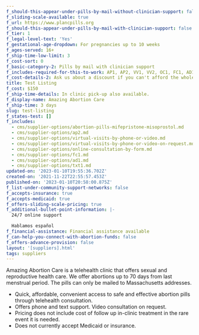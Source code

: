 ```yaml
---
f_should-this-appear-under-pills-by-mail-without-clinician-support: false
f_sliding-scale-available: true
f_url: https://www.plancpills.org
f_should-this-appear-under-pills-by-mail-with-clinician-support: false
f_tier: 1
f_legal-level-text: 'Yes'
f_gestational-age-dropdown: For pregnancies up to 10 weeks
f_ages-served: 16+
f_ship-time-low-limit: 3
f_cost-sort: 0
f_basic-category-2: Pills by mail with clinician support
f_includes-required-for-this-to-work: AP1, AP2, VV1, VV2, OC1, FC1, AD1, TXT1
f_cost-details-2: Ask us about a discount if you can't afford the whole amount.
title: Test Listing
f_cost: $150
f_ship-time-details: In clinic pick-up also available.
f_display-name: Amazing Abortion Care
f_ship-time: 3 days
slug: test-listing
f_states-test: []
f_includes:
  - cms/supplier-options/abortion-pills-mifepristone-misoprostol.md
  - cms/supplier-options/ap2.md
  - cms/supplier-options/virtual-visits-by-phone-or-video.md
  - cms/supplier-options/virtual-visits-by-phone-or-video-on-request.md
  - cms/supplier-options/online-consultation-by-form.md
  - cms/supplier-options/fc1.md
  - cms/supplier-options/ad1.md
  - cms/supplier-options/txt1.md
updated-on: '2023-01-10T19:55:36.702Z'
created-on: '2021-11-22T22:55:57.453Z'
published-on: '2023-01-10T20:58:00.875Z'
f_list-under-community-support-networks: false
f_accepts-insurance: true
f_accepts-medicaid: true
f_offers-sliding-scale-pricing: true
f_additional-bullet-point-information: |-
  24/7 online support

  Hablamos español
f_financial-assistance: Financial assistance available
f_can-help-you-connect-with-abortion-funds: false
f_offers-advance-provision: false
layout: '[suppliers].html'
tags: suppliers
---
```


Amazing Abortion Care is a telehealth clinic that offers sexual and reproductive health care. We offer abortions up to 70 days from last menstrual period. The pills can only be mailed to Massachusetts addresses.

*   Quick, affordable, convenient access to safe and effective abortion pills through telehealth consultation.
*   Offers phone and text support. Video consultation on request.  
*   Pricing does not include cost of follow up in-clinic treatment in the rare event it is needed.
*   Does not currently accept Medicaid or insurance.
